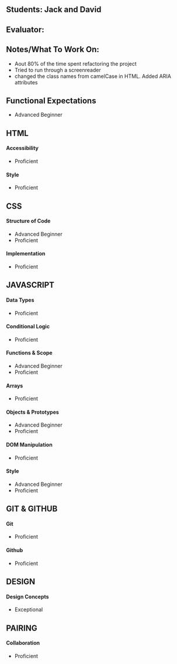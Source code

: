 ## Students: Jack and David
## Evaluator:
## Notes/What To Work On:

- Aout 80% of the time spent refactoring the project
- Tried to run through a screenreader 
- changed the class names from camelCase in HTML. Added ARIA attributes

## Functional Expectations

* Advanced Beginner  

## HTML

#### Accessibility
 
* Proficient  

#### Style

* Proficient  

## CSS

#### Structure of Code

* Advanced Beginner  
* Proficient  

#### Implementation

* Proficient    

## JAVASCRIPT

#### Data Types

* Proficient  

#### Conditional Logic

* Proficient   

#### Functions & Scope
  
* Advanced Beginner  
* Proficient  

#### Arrays
 
* Proficient   

#### Objects & Prototypes

* Advanced Beginner  
* Proficient  

#### DOM Manipulation

* Proficient  

#### Style

* Advanced Beginner  
* Proficient  

## GIT & GITHUB

#### Git
  
* Proficient    

#### Github

* Proficient  

## DESIGN

#### Design Concepts
  
* Exceptional  

## PAIRING

#### Collaboration
 
* Proficient  
